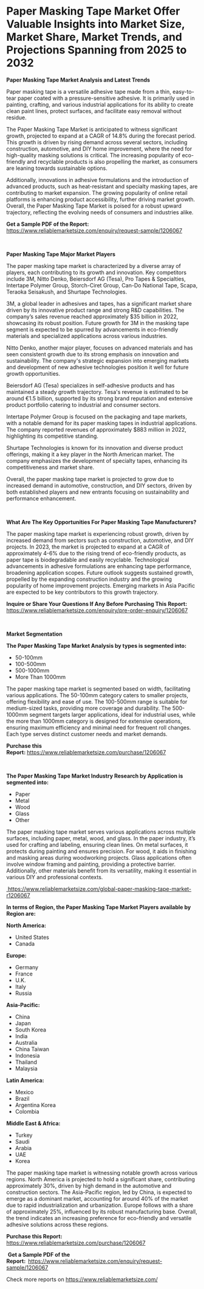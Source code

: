 <p><h1>Paper Masking Tape Market Offer Valuable Insights into Market Size, Market Share, Market Trends, and Projections Spanning from 2025 to 2032</h1></p><p><strong>Paper Masking Tape Market Analysis and Latest Trends</strong></p>
<p><p>Paper masking tape is a versatile adhesive tape made from a thin, easy-to-tear paper coated with a pressure-sensitive adhesive. It is primarily used in painting, crafting, and various industrial applications for its ability to create clean paint lines, protect surfaces, and facilitate easy removal without residue. </p><p>The Paper Masking Tape Market is anticipated to witness significant growth, projected to expand at a CAGR of 14.8% during the forecast period. This growth is driven by rising demand across several sectors, including construction, automotive, and DIY home improvement, where the need for high-quality masking solutions is critical. The increasing popularity of eco-friendly and recyclable products is also propelling the market, as consumers are leaning towards sustainable options. </p><p>Additionally, innovations in adhesive formulations and the introduction of advanced products, such as heat-resistant and specialty masking tapes, are contributing to market expansion. The growing popularity of online retail platforms is enhancing product accessibility, further driving market growth. Overall, the Paper Masking Tape Market is poised for a robust upward trajectory, reflecting the evolving needs of consumers and industries alike.</p></p>
<p><strong>Get a Sample PDF of the Report:&nbsp;</strong> <a href="https://www.reliablemarketsize.com/enquiry/request-sample/1206067?utm_campaign=2769&utm_medium=2&utm_source=Github&utm_content=ia&utm_term=01042025&utm_id=paper-masking-tape">https://www.reliablemarketsize.com/enquiry/request-sample/1206067</a></p>
<p>&nbsp;</p>
<p><strong>Paper Masking Tape Major Market Players</strong></p>
<p><p>The paper masking tape market is characterized by a diverse array of players, each contributing to its growth and innovation. Key competitors include 3M, Nitto Denko, Beiersdorf AG (Tesa), Pro Tapes & Specialties, Intertape Polymer Group, Storch-Ciret Group, Can-Do National Tape, Scapa, Teraoka Seisakush, and Shurtape Technologies.</p><p>3M, a global leader in adhesives and tapes, has a significant market share driven by its innovative product range and strong R&D capabilities. The company’s sales revenue reached approximately $35 billion in 2022, showcasing its robust position. Future growth for 3M in the masking tape segment is expected to be spurred by advancements in eco-friendly materials and specialized applications across various industries.</p><p>Nitto Denko, another major player, focuses on advanced materials and has seen consistent growth due to its strong emphasis on innovation and sustainability. The company's strategic expansion into emerging markets and development of new adhesive technologies position it well for future growth opportunities.</p><p>Beiersdorf AG (Tesa) specializes in self-adhesive products and has maintained a steady growth trajectory. Tesa's revenue is estimated to be around €1.5 billion, supported by its strong brand reputation and extensive product portfolio catering to industrial and consumer sectors.</p><p>Intertape Polymer Group is focused on the packaging and tape markets, with a notable demand for its paper masking tapes in industrial applications. The company reported revenues of approximately $883 million in 2022, highlighting its competitive standing.</p><p>Shurtape Technologies is known for its innovation and diverse product offerings, making it a key player in the North American market. The company emphasizes the development of specialty tapes, enhancing its competitiveness and market share.</p><p>Overall, the paper masking tape market is projected to grow due to increased demand in automotive, construction, and DIY sectors, driven by both established players and new entrants focusing on sustainability and performance enhancement.</p></p>
<p>&nbsp;</p>
<p><strong>What Are The Key Opportunities For Paper Masking Tape Manufacturers?</strong></p>
<p><p>The paper masking tape market is experiencing robust growth, driven by increased demand from sectors such as construction, automotive, and DIY projects. In 2023, the market is projected to expand at a CAGR of approximately 4-6% due to the rising trend of eco-friendly products, as paper tape is biodegradable and easily recyclable. Technological advancements in adhesive formulations are enhancing tape performance, broadening application scopes. Future outlook suggests sustained growth, propelled by the expanding construction industry and the growing popularity of home improvement projects. Emerging markets in Asia Pacific are expected to be key contributors to this growth trajectory.</p></p>
<p><strong>Inquire or Share Your Questions If Any Before Purchasing This Report:</strong> <a href="https://www.reliablemarketsize.com/enquiry/pre-order-enquiry/1206067?utm_campaign=2769&utm_medium=2&utm_source=Github&utm_content=ia&utm_term=01042025&utm_id=paper-masking-tape">https://www.reliablemarketsize.com/enquiry/pre-order-enquiry/1206067</a></p>
<p>&nbsp;</p>
<p><strong>Market Segmentation</strong></p>
<p><strong>The Paper Masking Tape Market Analysis by types is segmented into:</strong></p>
<p><ul><li>50-100mm</li><li>100-500mm</li><li>500-1000mm</li><li>More Than 1000mm</li></ul></p>
<p><p>The paper masking tape market is segmented based on width, facilitating various applications. The 50-100mm category caters to smaller projects, offering flexibility and ease of use. The 100-500mm range is suitable for medium-sized tasks, providing more coverage and durability. The 500-1000mm segment targets larger applications, ideal for industrial uses, while the more than 1000mm category is designed for extensive operations, ensuring maximum efficiency and minimal need for frequent roll changes. Each type serves distinct customer needs and market demands.</p></p>
<p><strong>Purchase this Report:&nbsp;</strong><a href="https://www.reliablemarketsize.com/purchase/1206067?utm_campaign=2769&utm_medium=2&utm_source=Github&utm_content=ia&utm_term=01042025&utm_id=paper-masking-tape">https://www.reliablemarketsize.com/purchase/1206067</a></p>
<p>&nbsp;</p>
<p><strong>The Paper Masking Tape Market Industry Research by Application is segmented into:</strong></p>
<p><ul><li>Paper</li><li>Metal</li><li>Wood</li><li>Glass</li><li>Other</li></ul></p>
<p><p>The paper masking tape market serves various applications across multiple surfaces, including paper, metal, wood, and glass. In the paper industry, it’s used for crafting and labeling, ensuring clean lines. On metal surfaces, it protects during painting and ensures precision. For wood, it aids in finishing and masking areas during woodworking projects. Glass applications often involve window framing and painting, providing a protective barrier. Additionally, other materials benefit from its versatility, making it essential in various DIY and professional contexts.</p></p>
<p><a href="https://www.reliablemarketsize.com/global-paper-masking-tape-market-r1206067?utm_campaign=2769&utm_medium=2&utm_source=Github&utm_content=ia&utm_term=01042025&utm_id=paper-masking-tape">&nbsp;https://www.reliablemarketsize.com/global-paper-masking-tape-market-r1206067</a></p>
<p><strong>In terms of Region, the Paper Masking Tape Market Players available by Region are:</strong></p>
<p>
    <p> <strong> North America: </strong>
        <ul>
            <li>United States</li>
            <li>Canada</li>
        </ul>
        </p> 
    <p> <strong> Europe: </strong>
        <ul>
            <li>Germany</li>
            <li>France</li>
            <li>U.K.</li>
            <li>Italy</li>
            <li>Russia</li>
        </ul>
        </p> 
    <p> <strong> Asia-Pacific: </strong>
        <ul>
            <li>China</li>
            <li>Japan</li>
            <li>South Korea</li>
            <li>India</li>
            <li>Australia</li>
            <li>China Taiwan</li>
            <li>Indonesia</li>
            <li>Thailand</li>
            <li>Malaysia</li>
        </ul>
        </p> 
    <p> <strong> Latin America: </strong>
        <ul>
            <li>Mexico</li>
            <li>Brazil</li>
            <li>Argentina Korea</li>
            <li>Colombia</li>
        </ul>
        </p> 
    <p> <strong> Middle East & Africa: </strong>
        <ul>
            <li>Turkey</li>
            <li>Saudi</li>
            <li>Arabia</li>
            <li>UAE</li>
            <li>Korea</li>
        </ul>
    </p>
    </p>
<p><p>The paper masking tape market is witnessing notable growth across various regions. North America is projected to hold a significant share, contributing approximately 30%, driven by high demand in the automotive and construction sectors. The Asia-Pacific region, led by China, is expected to emerge as a dominant market, accounting for around 40% of the market due to rapid industrialization and urbanization. Europe follows with a share of approximately 25%, influenced by its robust manufacturing base. Overall, the trend indicates an increasing preference for eco-friendly and versatile adhesive solutions across these regions.</p></p>
<p><strong>Purchase this Report: </strong><a href="https://www.reliablemarketsize.com/purchase/1206067?utm_campaign=2769&utm_medium=2&utm_source=Github&utm_content=ia&utm_term=01042025&utm_id=paper-masking-tape">https://www.reliablemarketsize.com/purchase/1206067</a></p>
<p>&nbsp;<strong>Get a Sample PDF of the Report:&nbsp;&nbsp;</strong><a href="https://www.reliablemarketsize.com/enquiry/request-sample/1206067?utm_campaign=2769&utm_medium=2&utm_source=Github&utm_content=ia&utm_term=01042025&utm_id=paper-masking-tape">https://www.reliablemarketsize.com/enquiry/request-sample/1206067</a></p>
<p><strong></strong></p>
<p>Check more reports on <a href="https://www.reliablemarketsize.com/?utm_campaign=2769&utm_medium=2&utm_source=Github&utm_content=ia&utm_term=01042025&utm_id=paper-masking-tape">https://www.reliablemarketsize.com/</a></p>